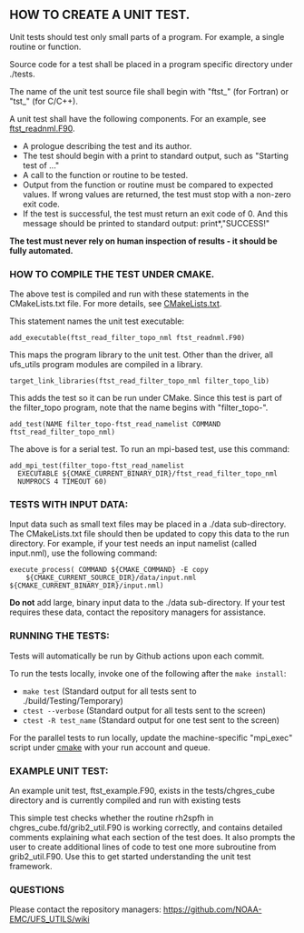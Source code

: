 ## HOW TO CREATE A UNIT TEST.

Unit tests should test only small parts of a program. For example,
a single routine or function.

Source code for a test shall be placed in a program
specific directory under ./tests.

The name of the unit test source file shall begin with
"ftst_" (for Fortran) or "tst_" (for C/C++).

A unit test shall have the following components.
For an example, see [ftst_readnml.F90](filter_topo/ftst_readnml.F90).

- A prologue describing the test and its author.
- The test should begin with a print to standard
output, such as "Starting test of ..."
- A call to the function or routine to be tested.
- Output from the function or routine must be 
compared to expected values. If wrong values are
returned, the test must stop with a non-zero exit code.
- If the test is successful, the test must return an
exit code of 0. And this message should be printed to
standard output: print*,"SUCCESS!"

**The test must never rely on human inspection of results - it should
be fully automated.**

### HOW TO COMPILE THE TEST UNDER CMAKE. 

The above test is compiled and run with these
statements in the CMakeLists.txt file. For more
details, see [CMakeLists.txt](filter_topo/CMakeLists.txt).

This statement names the unit test executable:
```
add_executable(ftst_read_filter_topo_nml ftst_readnml.F90)
```

This maps the program library to the unit test. Other than the driver,
all ufs_utils program modules are compiled in a library.
```
target_link_libraries(ftst_read_filter_topo_nml filter_topo_lib)
```

This adds the test so it can be run under CMake. Since this
test is part of the filter_topo program, note that the name 
begins with "filter_topo-". 
```
add_test(NAME filter_topo-ftst_read_namelist COMMAND ftst_read_filter_topo_nml)
```

The above is for a serial test. To run an mpi-based test, use this command:
```
add_mpi_test(filter_topo-ftst_read_namelist
  EXECUTABLE ${CMAKE_CURRENT_BINARY_DIR}/ftst_read_filter_topo_nml
  NUMPROCS 4 TIMEOUT 60)
```

### TESTS WITH INPUT DATA:

Input data such as small text files may be placed in a ./data
sub-directory. The CMakeLists.txt file should then be updated
to copy this data to the run directory. For example, if
your test needs an input namelist (called input.nml), use the
following command:

```
execute_process( COMMAND ${CMAKE_COMMAND} -E copy
    ${CMAKE_CURRENT_SOURCE_DIR}/data/input.nml ${CMAKE_CURRENT_BINARY_DIR}/input.nml)
```

**Do not** add large, binary input data to the ./data sub-directory. If
your test requires these data, contact the repository managers
for assistance.

### RUNNING THE TESTS:

Tests will automatically be run by Github actions upon each commit.

To run the tests locally, invoke one of the following after the `make install`:
- `make test` (Standard output for all tests sent to ./build/Testing/Temporary)
- `ctest --verbose` (Standard output for all tests sent to the screen)
- `ctest -R test_name` (Standard output for one test sent to the screen)

For the parallel tests to run locally, update the machine-specific
"mpi_exec" script under [cmake](../cmake) with your run account and queue.

### EXAMPLE UNIT TEST:

An example unit test, ftst_example.F90, exists in the tests/chgres_cube directory
and is currently compiled and run with existing tests

This simple test checks whether the routine rh2spfh in chgres_cube.fd/grib2_util.F90
is working correctly, and contains detailed comments explaining what each section 
of the test does. It also prompts the user to create additional lines of code to 
test one more subroutine from grib2_util.F90. Use this to get started understanding
the unit test framework.

### QUESTIONS

Please contact the repository managers: https://github.com/NOAA-EMC/UFS_UTILS/wiki
